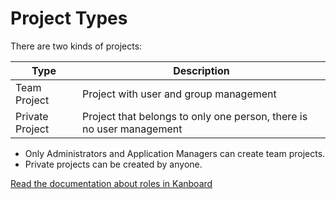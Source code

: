 Project Types
=============

There are two kinds of projects:

| Type              | Description                                                           |
|-------------------|-----------------------------------------------------------------------|
| Team Project      | Project with user and group management                                |
| Private Project   | Project that belongs to only one person, there is no user management  |

- Only Administrators and Application Managers can create team projects.
- Private projects can be created by anyone.

[Read the documentation about roles in Kanboard](roles.markdown)
